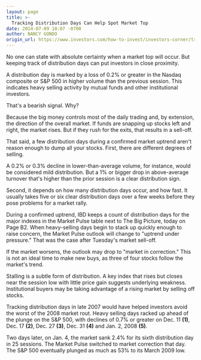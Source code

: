 ```yaml
---
layout: page
title: >-
  Tracking Distribution Days Can Help Spot Market Top
date: 2014-07-09 18:07 -0700
author: NANCY GONDO
origin_url: https://www.investors.com/how-to-invest/investors-corner/tracking-distribution-days-can-help-spot-market-top/
---
```


No one can state with absolute certainty when a market top will occur. But keeping track of distribution days can put investors in close proximity.

A distribution day is marked by a loss of 0.2% or greater in the Nasdaq composite or S&P 500 in higher volume than the previous session. This indicates heavy selling activity by mutual funds and other institutional investors.

That's a bearish signal. Why?

Because the big money controls most of the daily trading and, by extension, the direction of the overall market. If funds are snapping up stocks left and right, the market rises. But if they rush for the exits, that results in a sell-off.

That said, a few distribution days during a confirmed market uptrend aren't reason enough to dump all your stocks. First, there are different degrees of selling.

A 0.2% or 0.3% decline in lower-than-average volume, for instance, would be considered mild distribution. But a 1% or bigger drop in above-average turnover that's higher than the prior session is a clear distribution sign.

Second, it depends on how many distribution days occur, and how fast. It usually takes five or six clear distribution days over a few weeks before they pose problems for a market rally.

During a confirmed uptrend, IBD keeps a count of distribution days for the major indexes in the Market Pulse table next to The Big Picture, today on Page B2. When heavy-selling days begin to stack up quickly enough to raise concern, the Market Pulse outlook will change to "uptrend under pressure." That was the case after Tuesday's market sell-off.

If the market worsens, the outlook may drop to "market in correction." This is not an ideal time to make new buys, as three of four stocks follow the market's trend.

Stalling is a subtle form of distribution. A key index that rises but closes near the session low with little price gain suggests underlying weakness. Institutional buyers may be taking advantage of a rising market by selling off stocks.

Tracking distribution days in late 2007 would have helped investors avoid the worst of the 2008 market rout. Heavy selling days racked up ahead of the plunge on the S&P 500, with declines of 0.7% or greater on Dec. 11 **(1)**, Dec. 17 **(2)**, Dec. 27 **(3)**, Dec. 31 **(4)** and Jan. 2, 2008 **(5)**.

Two days later, on Jan. 4, the market sank 2.4% for its sixth distribution day in 25 sessions. The Market Pulse switched to market correction that day. The S&P 500 eventually plunged as much as 53% to its March 2009 low.

